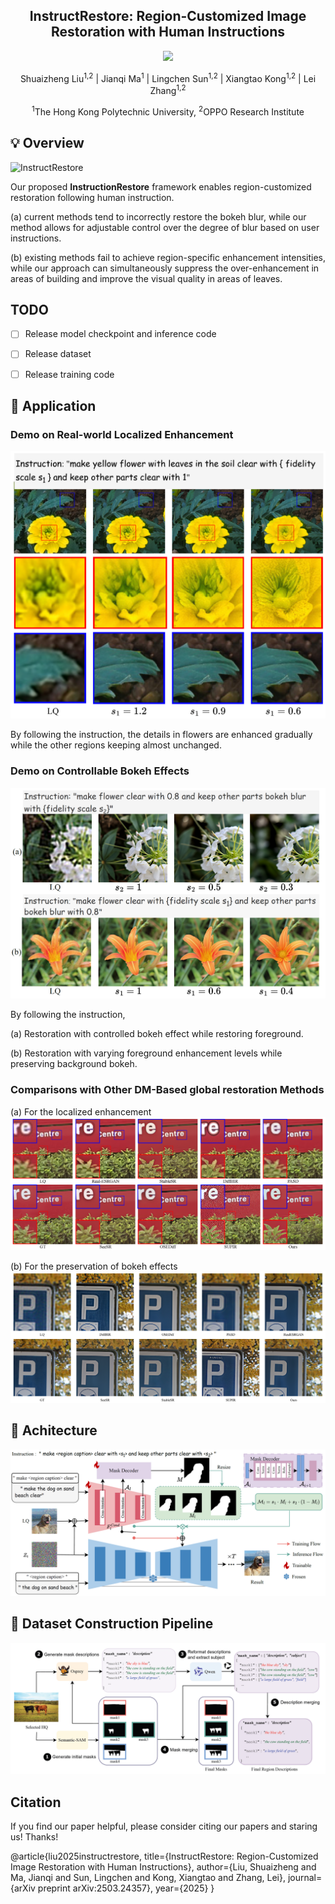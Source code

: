 
<div align="center">
<h2>InstructRestore: Region-Customized Image Restoration with Human Instructions</h2>

<a href='http://arxiv.org/abs/2503.24357'><img src='https://img.shields.io/badge/Paper-Arxiv-red'></a>


Shuaizheng Liu<sup>1,2</sup>
| Jianqi Ma<sup>1</sup> | 
Lingchen Sun<sup>1,2</sup> | 
Xiangtao Kong<sup>1,2</sup> | 
Lei Zhang<sup>1,2</sup>

<sup>1</sup>The Hong Kong Polytechnic University, <sup>2</sup>OPPO Research Institute
</div>

##  💡  Overview

![InstructRestore](figs/teasers1.png)

Our proposed **InstructionRestore** framework enables region-customized restoration following human instruction. 

(a) current methods tend to incorrectly restore the bokeh blur, while our method allows for adjustable control over the degree of blur based on user instructions. 

(b) existing methods fail to achieve region-specific enhancement intensities, while our approach can simultaneously suppress the over-enhancement in areas of building and improve the visual quality in areas of leaves.

## TODO
- [ ] Release model checkpoint and inference code
- [ ] Release dataset
- [ ] Release training code


##  🎨 Application
### Demo on Real-world Localized Enhancement
<img src="figs/localized_enhancement.png" alt="InstructRestore" width="600">

By following the instruction, the details in flowers are enhanced gradually while the other regions keeping almost unchanged.
### Demo on Controllable Bokeh Effects 
<img src="figs/controllable_bokeh.png" alt="InstructRestore" width="600">

By following the instruction, 

(a) Restoration with controlled bokeh effect while restoring foreground. 

(b) Restoration with varying foreground enhancement levels while preserving background bokeh.


### Comparisons with Other DM-Based global restoration Methods
(a) For the localized enhancement
![InstructRestore](figs/local_compare.png)

(b) For the preservation of bokeh effects
![InstructRestore](figs/bokeh_compare.png)

##  🍭 Achitecture
![InstructRestore](figs/architecture.png)

## 🌱  Dataset Construction Pipeline
![InstructRestore](figs/Dataset_construction.png)

## Citation
If you find our paper helpful, please consider citing our papers and staring us! Thanks!

@article{liu2025instructrestore,
  title={InstructRestore: Region-Customized Image Restoration with Human Instructions},
  author={Liu, Shuaizheng and Ma, Jianqi and Sun, Lingchen and Kong, Xiangtao and Zhang, Lei},
  journal={arXiv preprint arXiv:2503.24357},
  year={2025}
}




